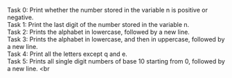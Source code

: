 Task 0: Print whether the number stored in the variable n is positive or negative. <br>
Task 1: Print the last digit of the number stored in the variable n. <br>
Task 2: Prints the alphabet in lowercase, followed by a new line. <br>
Task 3: Prints the alphabet in lowercase, and then in uppercase, followed by a new line. <br>
Task 4: Print all the letters except q and e. <br>
Task 5: Prints all single digit numbers of base 10 starting from 0, followed by a new line. <br
>
